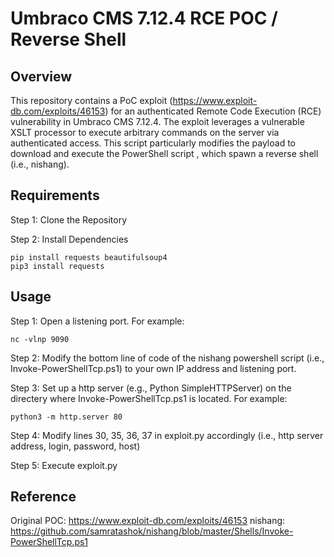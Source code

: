 # Umbraco CMS 7.12.4 RCE POC / Reverse Shell

## Overview
This repository contains a PoC exploit (https://www.exploit-db.com/exploits/46153) for an authenticated Remote Code Execution (RCE) vulnerability in Umbraco CMS 7.12.4. The exploit leverages a vulnerable XSLT processor to execute arbitrary commands on the server via authenticated access. This script particularly modifies the payload to download and execute the PowerShell script , which spawn a reverse shell (i.e., nishang).

## Requirements
Step 1: Clone the Repository

Step 2: Install Dependencies
```
pip install requests beautifulsoup4
pip3 install requests
```

## Usage
Step 1: Open a listening port. For example:
```
nc -vlnp 9090
```

Step 2: Modify the bottom line of code of the nishang powershell script (i.e., Invoke-PowerShellTcp.ps1) to your own IP address and listening port.

Step 3: Set up a http server (e.g., Python SimpleHTTPServer) on the directery where Invoke-PowerShellTcp.ps1 is located. For example:
```
python3 -m http.server 80
```
Step 4: Modify lines 30, 35, 36, 37 in exploit.py accordingly (i.e., http server address, login, password, host)

Step 5: Execute exploit.py

## Reference
Original POC: https://www.exploit-db.com/exploits/46153
nishang: https://github.com/samratashok/nishang/blob/master/Shells/Invoke-PowerShellTcp.ps1
